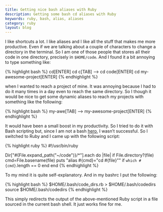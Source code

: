 ```yaml
---
title: Getting nice bash aliases with Ruby
description: Getting some bash cd aliases with Ruby
keywords: ruby, bash, alias, aliases
category: ruby
layout: blog
---
```

I like shortcuts a lot. I like aliases and I like all the stuff that makes me
more productive. Even if we are talking about a couple of characters to change
a directory in the terminal. So I am one of those people that stores all their
code in one directory, precisely in `$HOME/code`. And I found it a bit annoying
to type something like:

{% highlight bash %}
cd[ENTER]
cd c[TAB] --> cd code[ENTER]
cd my-awesome-project[ENTER]
{% endhighlight %}

when I wanted to reach a project of mine. It was annoying because I had to do
it many times in a day even to reach the same directory. So I though it would
be nice to get some dynamic aliases to reach my projects with something like
the following:

{% highlight bash %}
my-awe[TAB] --> my-awesome-project[ENTER]
{% endhighlight %}

It would have been a small boost in my productivity. So I tried to do it with
Bash scripting but, since I am not a bash
[hero](http://twitter.com/#!/wayneeseguin), I wasn’t successful. So I switched
to Ruby and I came up with the following script:

{% highlight ruby %}
#!/usr/bin/ruby 

Dir["#{File.expand_path("~/code")}/*"].each do |file|
  if File.directory?(file)
    cmd=File.basename(file)
    puts "alias #{cmd}=\"cd #{file}\"" if `which #{cmd}`.length == 0
  end
end
{% endhighlight %}

To my mind it is quite self-explanatory. And in my bashrc I put the following:

{% highlight bash %}
$HOME/.bash/code_dirs.rb > $HOME/.bash/codedirs
source $HOME/.bash/codedirs
{% endhighlight %}

This simply redirects the output of the above-mentioned Ruby script in a file
sourced in the current bash shell. It just works fine for me.
